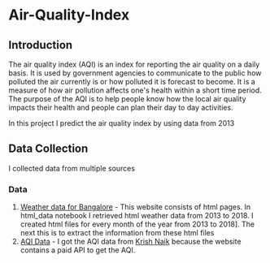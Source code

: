 # Air-Quality-Index

## Introduction
The air quality index (AQI) is an index for reporting the air quality on a daily basis. It is used by government agencies to communicate to the public how polluted the air currently is or how polluted it is forecast to become. It is a measure of how air pollution affects one's health within a short time period. The purpose of the AQI is to help people know how the local air quality impacts their health and people can plan their day to day activities.

In this project I predict the air quality index by using data from 2013

## Data Collection
I collected data from multiple sources

### Data
1. [Weather data for Bangalore](https://en.tutiempo.net/climate/ws-432950.html) - This website consists of html pages. In html_data notebook I retrieved html weather data from 2013 to 2018. I created html files for every month of the year from 2013 to 2018]. The next this is to extract the information from these html files 
2. [AQI Data](https://openweathermap.org/) - I got the AQI data from [Krish Naik](https://github.com/krishnaik06/AQI-Project/tree/master/Data/AQI) because the website contains a paid API to get the AQI. 
